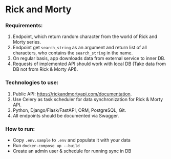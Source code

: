 # Rick and Morty

### Requirements:
1. Endpoint, which return random character from the world of Rick and Morty series.
2. Endpoint get `search_string` as an argument and return list of all characters, who contains the `search_string` in the name.
3. On regular basis, app downloads data from external service to inner DB.
4. Requests of implemented API should work with local DB (Take data from DB not from Rick & Morty API).

### Technologies to use:
1. Public API: https://rickandmortyapi.com/documentation.
2. Use Celery as task scheduler for data synchronization for Rick & Morty API.
3. Python, Django/Flask/FastAPI, ORM, PostgreSQL, Git.
4. All endpoints should be documented via Swagger.

### How to run:
* Copy `.env.sample` to `.env` and populate it with your data
* Run `docker-compose up --build`
* Create an admin user & schedule for running sync in DB
